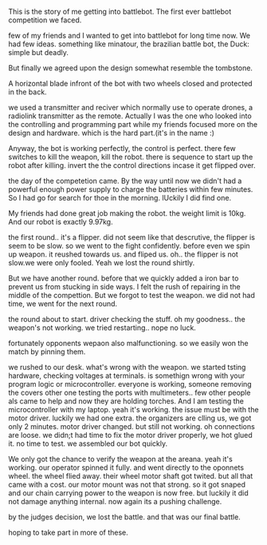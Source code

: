 This is the story of me getting into battlebot. The first ever battlebot competition we faced.

few of my friends and I wanted to get into battlebot for long time now. We had few ideas. something like minatour, the brazilian battle bot, the Duck: simple but deadly.

But finally we agreed upon the design somewhat resemble the tombstone.

A horizontal blade infront of the bot with two wheels closed and protected in the back.


we used a transmitter and reciver which normally use to operate drones, a radiolink transmitter as the remote. Actually I was the one who looked into the controlling and programming part while my friends focused more on the design and hardware. which is the hard part.(it's in the name :)

Anyway, the bot is working perfectly, the control is perfect. there few switches to kill the weapon, kill the robot. there is sequence to start up the robot after killing. invert the the control directions incase it get flipped over. 

the day of the competetion came. By the way until now we didn't had a powerful enough power supply to charge the batteries within few minutes. So I had go for search for thoe in the morning. lUckily I did find one. 

My friends had done great job making the robot. the weight limit is 10kg. And our robot is exactly 9.97kg. 

the first round.. it's a flipper. did not seem like that descrutive, the flipper is seem to be slow. so we went to the fight confidently. before even we spin up weapon. it reushed towards us. and fliped us. oh.. the flipper is not slow.we were only fooled. Yeah we lost the round shirtly.

But we have another round. before that we quickly added a iron bar to prevent us from stucking in side ways. I felt the rush of repairing in the middle of the compettion. But we forgot to test the weapon. we did not had time, we went for the next round. 

the round about to start. driver checking the stuff. oh my goodness.. the weapon's not working. we tried restarting.. nope no luck.

fortunately opponents wepaon also malfunctioning. so we easily won the match by pinning them.

we rushed to our desk. what's wrong with the weapon. we started tsting hardware, checking voltages at terminals. is somethign wrong with your program logic or microcontroller. everyone is working, someone removing the covers other one testing the ports with multimeters.. few other people als came to help and now they are holding torches. And I am testing the microcontroller with my laptop. yeah it's working. the issue must be with the motor driver. luckily we had one extra. the organizers are clling us, we got only 2 minutes. motor driver changed. but still not working. oh connections are loose. we didn;t had time to fix the motor driver properly, we hot glued it. no time to test. we assembled our bot quickly. 

We only got the chance to verify the weapon at the areana. yeah it's working. our operator spinned it fully. and went directly to the oponnets wheel. the wheel flied away. their wheel motor shaft got twited. but all that came with a cost. our motor mount was not that strong. so it got snaped and our chain carrying power to the weapon is now free. but luckily it did not damage anything internal. now again its a pushing challenge. 

by the judges decision, we lost the battle. and that was our final battle. 

hoping to take part in more of these. 